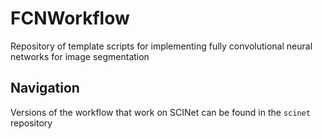 # FCNWorkflow
Repository of template scripts for implementing fully convolutional neural networks for image segmentation

## Navigation
Versions of the workflow that work on SCINet can be found in the `scinet` repository
